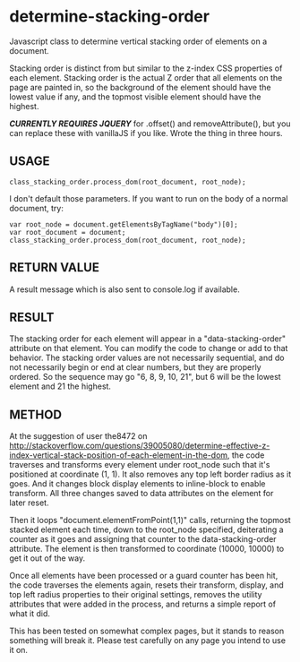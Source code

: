 # determine-stacking-order
Javascript class to determine vertical stacking order of elements on a document.

Stacking order is distinct from but similar to the z-index CSS properties of each element.  Stacking order is the actual Z order that all elements on the page are painted in, so the background of the <body> element should have the lowest value if any, and the topmost visible element should have the highest.

***CURRENTLY REQUIRES JQUERY*** for .offset() and removeAttribute(), but you can replace these with vanillaJS if you like.  Wrote the thing in three hours.


USAGE
-----

    class_stacking_order.process_dom(root_document, root_node);

I don't default those parameters.  If you want to run on the body of a normal document, try:

    var root_node = document.getElementsByTagName("body")[0];
    var root_document = document;
    class_stacking_order.process_dom(root_document, root_node);


RETURN VALUE
------------

A result message which is also sent to console.log if available.


RESULT
------

The stacking order for each element will appear in a "data-stacking-order" attribute on that element.  You can modify the code to change or add to that behavior.  The stacking order values are not necessarily sequential, and do not necessarily begin or end at clear numbers, but they are properly ordered.  So the sequence may go "6, 8, 9, 10, 21", but 6 will be the lowest element and 21 the highest.


METHOD
------

At the suggestion of user the8472 on http://stackoverflow.com/questions/39005080/determine-effective-z-index-vertical-stack-position-of-each-element-in-the-dom, the code traverses and transforms every element under root_node such that it's positioned at coordinate (1, 1).  It also removes any top left border radius as it goes.  And it changes block display elements to inline-block to enable transform.  All three changes saved to data attributes on the element for later reset.

Then it loops "document.elementFromPoint(1,1)" calls, returning the topmost stacked element each time, down to the root_node specified, deiterating a counter as it goes and assigning that counter to the data-stacking-order attribute.  The element is then transformed to coordinate (10000, 10000) to get it out of the way.

Once all elements have been processed or a guard counter has been hit, the code traverses the elements again, resets their transform, display, and top left radius properties to their original settings, removes the utility attributes that were added in the process, and returns a simple report of what it did.



This has been tested on somewhat complex pages, but it stands to reason something will break it.  Please test carefully on any page you intend to use it on.
